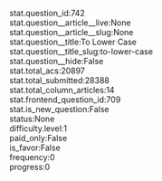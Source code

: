 stat.question_id:742  
stat.question__article__live:None  
stat.question__article__slug:None  
stat.question__title:To Lower Case  
stat.question__title_slug:to-lower-case  
stat.question__hide:False  
stat.total_acs:20897  
stat.total_submitted:28388  
stat.total_column_articles:14  
stat.frontend_question_id:709  
stat.is_new_question:False  
status:None  
difficulty.level:1  
paid_only:False  
is_favor:False  
frequency:0  
progress:0  
